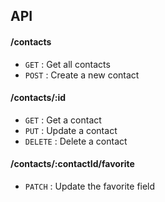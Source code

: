 ## API

#### /contacts
* `GET` : Get all contacts
* `POST` : Create a new contact

#### /contacts/:id
* `GET` : Get a contact
* `PUT` : Update a contact
* `DELETE` : Delete a contact

#### /contacts/:contactId/favorite
* `PATCH` : Update the favorite field

